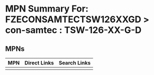 



# MPN Summary For: FZECONSAMTECTSW126XXGD > con-samtec : TSW-126-XX-G-D

## MPNs
  

|MPN|Direct Links|Search Links|
| :--- | :--- | :--- |
||||
